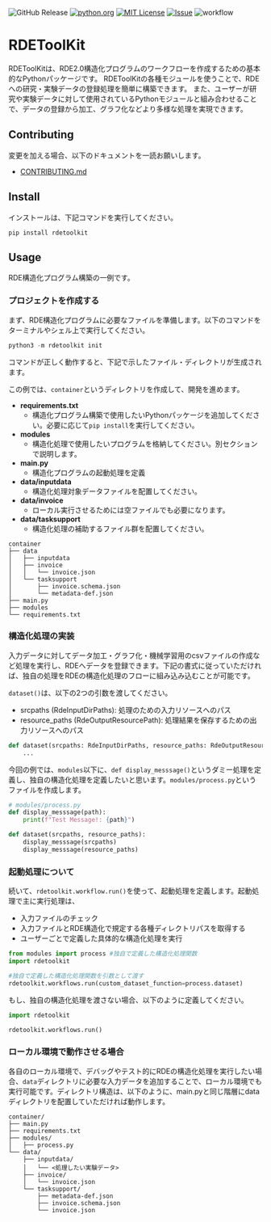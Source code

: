 ![GitHub Release](https://img.shields.io/github/v/release/nims-dpfc/rdetoolkit)
[![python.org](https://img.shields.io/badge/Python-3.9%7C3.10%7C3.11-%233776AB?logo=python)](https://www.python.org/downloads/release/python-3917/)
[![MIT License](https://img.shields.io/badge/license-MIT-green)](https://github.com/nims-dpfc/rdetoolkit/blob/main/LICENSE)
[![Issue](https://img.shields.io/badge/issue_tracking-github-orange)](https://github.com/nims-dpfc/rdetoolkit/issues)
![workflow](https://github.com/nims-dpfc/rdetoolkit/actions/workflows/main.yml/badge.svg)

# RDEToolKit

RDEToolKitは、RDE2.0構造化プログラムのワークフローを作成するための基本的なPythonパッケージです。
RDEToolKitの各種モジュールを使うことで、RDEへの研究・実験データの登録処理を簡単に構築できます。
また、ユーザーが研究や実験データに対して使用されているPythonモジュールと組み合わせることで、データの登録から加工、グラフ化などより多様な処理を実現できます。

## Contributing

変更を加える場合、以下のドキュメントを一読お願いします。

- [CONTRIBUTING.md](CONTRIBUTING.md)

## Install

インストールは、下記コマンドを実行してください。

```shell
pip install rdetoolkit
```


## Usage

RDE構造化プログラム構築の一例です。

### プロジェクトを作成する

まず、RDE構造化プログラムに必要なファイルを準備します。以下のコマンドをターミナルやシェル上で実行してください。

```python
python3 -m rdetoolkit init
```

コマンドが正しく動作すると、下記で示したファイル・ディレクトリが生成されます。

この例では、`container`というディレクトリを作成して、開発を進めます。

- **requirements.txt**
  - 構造化プログラム構築で使用したいPythonパッケージを追加してください。必要に応じて`pip install`を実行してください。
- **modules**
  - 構造化処理で使用したいプログラムを格納してください。別セクションで説明します。
- **main.py**
  - 構造化プログラムの起動処理を定義
- **data/inputdata**
  - 構造化処理対象データファイルを配置してください。
- **data/invoice**
  - ローカル実行させるためには空ファイルでも必要になります。
- **data/tasksupport**
  - 構造化処理の補助するファイル群を配置してください。

```shell
container
├── data
│   ├── inputdata
│   ├── invoice
│   │   └── invoice.json
│   └── tasksupport
│       ├── invoice.schema.json
│       └── metadata-def.json
├── main.py
├── modules
└── requirements.txt
```

### 構造化処理の実装

入力データに対してデータ加工・グラフ化・機械学習用のcsvファイルの作成など処理を実行し、RDEへデータを登録できます。下記の書式に従っていただければ、独自の処理をRDEの構造化処理のフローに組み込み込むことが可能です。

`dataset()`は、以下の2つの引数を渡してください。

- srcpaths (RdeInputDirPaths): 処理のための入力リソースへのパス
- resource_paths (RdeOutputResourcePath): 処理結果を保存するための出力リソースへのパス

```python
def dataset(srcpaths: RdeInputDirPaths, resource_paths: RdeOutputResourcePath):
    ...
```

今回の例では、`modules`以下に、`def display_messsage()`というダミー処理を定義し、独自の構造化処理を定義したいと思います。`modules/process.py`というファイルを作成します。

```python
# modules/process.py
def display_messsage(path):
    print(f"Test Message!: {path}")

def dataset(srcpaths, resource_paths):
    display_messsage(srcpaths)
    display_messsage(resource_paths)
```

### 起動処理について

続いて、`rdetoolkit.workflow.run()`を使って、起動処理を定義します。起動処理で主に実行処理は、

- 入力ファイルのチェック
- 入力ファイルとRDE構造化で規定する各種ディレクトリパスを取得する
- ユーザーごとで定義した具体的な構造化処理を実行

```python
from modules import process #独自で定義した構造化処理関数
import rdetoolkit

#独自で定義した構造化処理関数を引数として渡す
rdetoolkit.workflows.run(custom_dataset_function=process.dataset)
```

もし、独自の構造化処理を渡さない場合、以下のように定義してください。

```python
import rdetoolkit

rdetoolkit.workflows.run()
```

### ローカル環境で動作させる場合

各自のローカル環境で、デバッグやテスト的にRDEの構造化処理を実行したい場合、`data`ディレクトリに必要な入力データを追加することで、ローカル環境でも実行可能です。ディレクトリ構造は、以下のように、main.pyと同じ階層にdataディレクトリを配置していただければ動作します。

```shell
container/
├── main.py
├── requirements.txt
├── modules/
│   ├── process.py
└── data/
    ├── inputdata/
    │   └── <処理したい実験データ>
    ├── invoice/
    │   └── invoice.json
    └── tasksupport/
        ├── metadata-def.json
        ├── invoice.schema.json
        └── invoice.json
```
